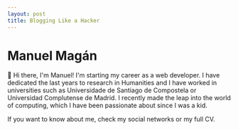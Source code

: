 ```yaml
---
layout: post
title: Blogging Like a Hacker
---
```


# Manuel Magán

👋 Hi there, I'm Manuel! I'm starting my career as a web developer. I have dedicated the last years to research in Humanities and I have worked in universities such as Universidade de Santiago de Compostela or Universidad Complutense de Madrid. I recently made the leap into the world of computing, which I have been passionate about since I was a kid.

If you want to know about me, check my social networks or my full CV.

